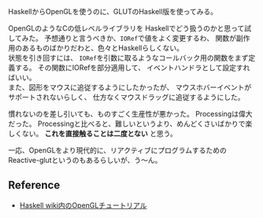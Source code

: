 HaskellからOpenGLを使うのに、GLUTのHaskell版を使ってみる。

OpenGLのようなCの低レベルライブラリを
Haskellでどう扱うのかと思って試してみた。
予想通りと言うべきか、`IORef`で値をよく変更するわ、
関数が副作用のあるものばかりだわと、色々とHaskellらしくない。  
状態を引き回すには、
`IORef`を引数に取るようなコールバック用の関数をまず定義する。
その関数にIORefを部分適用して、
イベントハンドラとして設定すればいい。  
また、図形をマウスに追従するようにしたかったが、
マウスホバーイベントがサポートされないらしく、
仕方なくマウスドラッグに追従するようにした。

慣れないのを差し引いても、ものすごく生産性が悪かった。
Processingは偉大だった。
Processingと比べると、難しいというより、めんどくさいばかりで楽しくない。
**これを直接触ることは二度とない** と思う。

一応、OpenGLをより現代的に、リアクティブにプログラムするための
Reactive-glutというのもあるらしいが、う〜ん。

## Reference
- [Haskell wiki内のOpenGLチュートリアル](https://wiki.haskell.org/OpenGLTutorial1)
